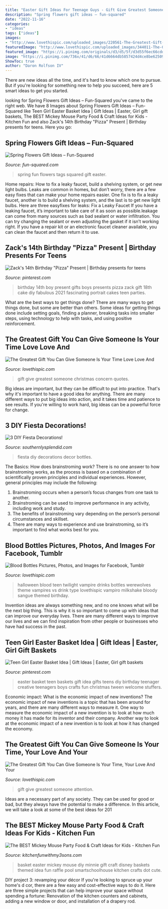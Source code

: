 ```yaml
---
title: "Easter Gift Ideas For Teenage Guys - Gift Give Greatest Someone Christmas Concern Quotes"
description: "Spring flowers gift ideas – fun-squared"
date: "2022-11-16"
categories:
- "ideas"
tags: ["ideas"]
images:
- "http://www.lovethispic.com/uploaded_images/220561-The-Greatest-Gift-You-Can-Give-Someone-Is-Your-Time-Love-Love-And-Concern.jpg"
featuredImage: "http://www.lovethispic.com/uploaded_images/344011-The-Greatest-Gift-You-Can-Give-Someone-Is-Your-Time-Your-Love-And-Your-Attention.jpg"
featured_image: "https://i.pinimg.com/originals/d3/d5/5f/d3d55f6ec66cdd3469fbdf25e8a769d2.jpg"
image: "https://i.pinimg.com/736x/41/d6/66/41d6664db5857424d4ce8be6250959d4--easter-badkets-for-boys-kids-easter-baskets-for-teen-girls-ideas.jpg?b=t"
ShowToc: true
author: "Daron Rolfson IV"
---
```



There are new ideas all the time, and it's hard to know which one to pursue. But if you're looking for something new to help you succeed, here are 5 smart ideas to get you started.

	

		
looking for Spring Flowers Gift Ideas – Fun-Squared you've came to the right web. We have 8 Images about Spring Flowers Gift Ideas – Fun-Squared like Teen Girl Easter Basket Idea | Gift Ideas | Easter, Girl gift baskets, The BEST Mickey Mouse Party Food &amp; Craft Ideas for Kids - Kitchen Fun and also Zack&#039;s 14th Birthday &quot;Pizza&quot; Present | Birthday presents for teens. Here you go:
		
    
## Spring Flowers Gift Ideas – Fun-Squared

<img loading=lazy src="http://fun-squared.com/wp-content/uploads/2017/02/HappySpringTag5-1024x1024.png" onerror="this.onerror=null;this.src='https://tse3.mm.bing.net/th?id=OIP.svsldLWrB2_H_NDC9axffAHaHa&amp;pid=15.1';" alt="Spring Flowers Gift Ideas – Fun-Squared">

_Source: fun-squared.com_

>spring fun flowers tags squared gift easter. 

	

Home repairs: How to fix a leaky faucet, build a shelving system, or get new light bulbs.
Leaks are common in homes, but don’t worry, there are a few easy fixes that can make your home repairs easier. One fix is to fix a leaky faucet, another is to build a shelving system, and the last is to get new light bulbs. Here are three easyfixes for leaks: 
Fix a Leaky Faucet
If you have a leaking faucet, it’s important to take care of it as soon as possible.leakage can come from many sources such as bad sealant or water infiltration. You can try changing the sealant or even adjusting the gasket if it isn’t working right. If you have a repair kit or an electronic faucet cleaner available, you can clean the faucet and then return it to use.

    
## Zack&#039;s 14th Birthday &quot;Pizza&quot; Present | Birthday Presents For Teens

<img loading=lazy src="https://i.pinimg.com/originals/d3/d5/5f/d3d55f6ec66cdd3469fbdf25e8a769d2.jpg" onerror="this.onerror=null;this.src='https://tse3.mm.bing.net/th?id=OIP.cX2YF74mNOG3Pn6erBIUnAHaJ4&amp;pid=15.1';" alt="Zack&#039;s 14th Birthday &quot;Pizza&quot; Present | Birthday presents for teens">

_Source: pinterest.com_

>birthday 14th boy present gifts boys presents pizza zack gift 18th cake diy fabulous 2021 fascinating portrait cakes teen parties. 

	

What are the best ways to get things done?
There are many ways to get things done, but some are better than others. Some ideas for getting things done include setting goals, finding a planner, breaking tasks into smaller steps, using technology to help with tasks, and using positive reinforcement.

    
## The Greatest Gift You Can Give Someone Is Your Time Love Love And

<img loading=lazy src="http://www.lovethispic.com/uploaded_images/220561-The-Greatest-Gift-You-Can-Give-Someone-Is-Your-Time-Love-Love-And-Concern.jpg" onerror="this.onerror=null;this.src='https://tse4.mm.bing.net/th?id=OIP.z6Gbl86iqqTU3vedtaflOgHaHa&amp;pid=15.1';" alt="The Greatest Gift You Can Give Someone Is Your Time Love Love And">

_Source: lovethispic.com_

>gift give greatest someone christmas concern quotes. 

	

Big ideas are important, but they can be difficult to put into practice. That's why it's important to have a good idea for anything. There are many different ways to put big ideas into action, and it takes time and patience to see results. If you're willing to work hard, big ideas can be a powerful force for change.

    
## 3 DIY Fiesta Decorations!

<img loading=lazy src="https://www.southernlysplendid.com/wp-content/uploads/2017/05/IMG_3860.jpg" onerror="this.onerror=null;this.src='https://tse3.mm.bing.net/th?id=OIP.1eLfWa2M0O1Jqf_q-VYcewHaLH&amp;pid=15.1';" alt="3 DIY Fiesta Decorations!">

_Source: southernlysplendid.com_

>fiesta diy decorations decor bottles. 

	

The Basics: How does brainstroming work?
There is no one answer to how brainstroming works, as the process is based on a combination of scientifically proven principles and individual experiences. However, general principles may include the following:
1. Brainstroming occurs when a person’s focus changes from one task to another.
2. Brainstroming can be used to improve performance in any activity, including work and study.
3. The benefits of brainstroming vary depending on the person’s personal circumstances and skillset.
4. There are many ways to experience and use brainstroming, so it’s important to find what works best for you.

    
## Blood Bottles Pictures, Photos, And Images For Facebook, Tumblr

<img loading=lazy src="http://www.lovethispic.com/uploaded_images/42728-Blood-Bottles.jpg" onerror="this.onerror=null;this.src='https://tse4.mm.bing.net/th?id=OIP.NzWrm2MRLqGJ4578wigkfwHaJq&amp;pid=15.1';" alt="Blood Bottles Pictures, Photos, and Images for Facebook, Tumblr">

_Source: lovethispic.com_

>halloween blood teen twilight vampire drinks bottles werewolves theme vampires vs drink type lovethispic vampiro milkshake bloody sangue themed birthday. 

	

Invention ideas are always something new, and no one knows what will be the next big thing. This is why it is so important to come up with ideas that can improve our everyday lives. There are many different ways to improve our lives and we can find inspiration from other people or businesses who have had success in the past.

    
## Teen Girl Easter Basket Idea | Gift Ideas | Easter, Girl Gift Baskets

<img loading=lazy src="https://i.pinimg.com/736x/41/d6/66/41d6664db5857424d4ce8be6250959d4--easter-badkets-for-boys-kids-easter-baskets-for-teen-girls-ideas.jpg?b=t" onerror="this.onerror=null;this.src='https://tse3.mm.bing.net/th?id=OIP.ZJYqBAdd3_qv_kFG--dj0AAAAA&amp;pid=15.1';" alt="Teen Girl Easter Basket Idea | Gift Ideas | Easter, Girl gift baskets">

_Source: pinterest.com_

>easter basket teen baskets gift idea gifts teens diy birthday teenager creative teenagers boys crafts fun christmas tween welcome stuffers. 

	

Economic impact: What is the economic impact of new inventions?
The economic impact of new inventions is a topic that has been around for years, and there are many different ways to measure it. One way to measure the economic impact of a new invention is to look at how much money it has made for its inventor and their company. Another way to look at the economic impact of a new invention is to look at how it has changed the economy.

    
## The Greatest Gift You Can Give Someone Is Your Time, Your Love And Your

<img loading=lazy src="http://www.lovethispic.com/uploaded_images/344011-The-Greatest-Gift-You-Can-Give-Someone-Is-Your-Time-Your-Love-And-Your-Attention.jpg" onerror="this.onerror=null;this.src='https://tse4.mm.bing.net/th?id=OIP.SivWOCVIL77hehuT5XGQ0gHaI8&amp;pid=15.1';" alt="The Greatest Gift You Can Give Someone Is Your Time, Your Love And Your">

_Source: lovethispic.com_

>gift give greatest someone attention. 

	

Ideas are a necessary part of any society. They can be used for good or bad, but they always have the potential to make a difference. In this article, we will take a look at some of the best ideas for 201
    
## The BEST Mickey Mouse Party Food &amp; Craft Ideas For Kids - Kitchen Fun

<img loading=lazy src="https://kitchenfunwithmy3sons.com/wp-content/uploads/2016/03/the-best-mickey-mouse-party-craft-food-ideas-for-kids-minnie-4.jpg" onerror="this.onerror=null;this.src='https://tse2.mm.bing.net/th?id=OIP.oGH5VBd-QpMVcDX8LAQvwQHaNJ&amp;pid=15.1';" alt="The BEST Mickey Mouse Party Food &amp; Craft Ideas for Kids - Kitchen Fun">

_Source: kitchenfunwithmy3sons.com_

>basket easter mickey mouse diy minnie gift craft disney baskets themed idea fun raffle pool smartschoolhouse kitchen crafts dot cute. 

	

DIY project 3: revamping your décor
If you're looking to spruce up your home's d cor, there are a few easy and cost-effective ways to do it. Here are three simple projects that can help improve your space without spending a fortune: Renovation of the kitchen counters and cabinets, adding a new window or door, and installation of a drapery rod.

